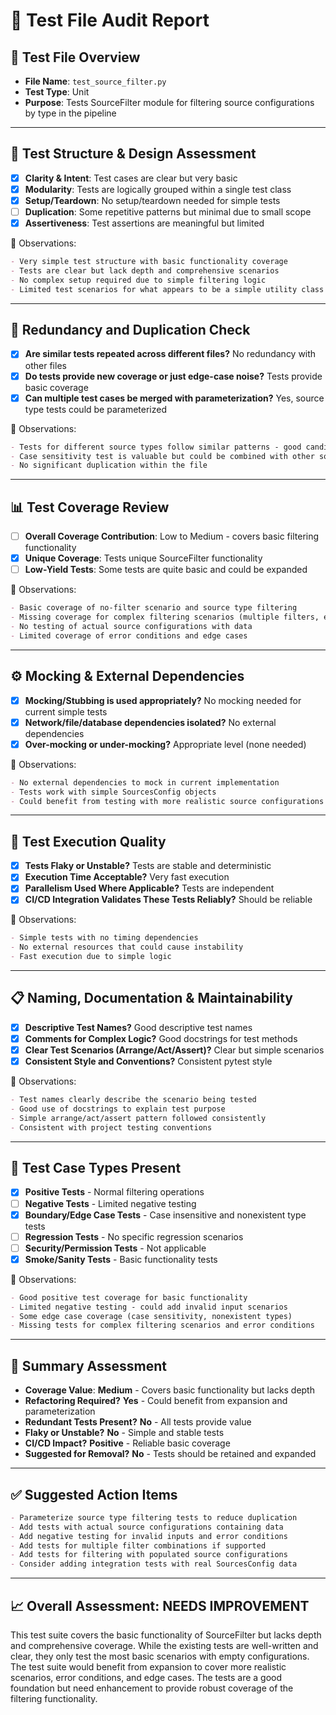 # 🧪 Test File Audit Report

## 📌 **Test File Overview**

* **File Name**: `test_source_filter.py`
* **Test Type**: Unit
* **Purpose**: Tests SourceFilter module for filtering source configurations by type in the pipeline

---

## 🧱 **Test Structure & Design Assessment**

* [x] **Clarity & Intent**: Test cases are clear but very basic
* [x] **Modularity**: Tests are logically grouped within a single test class
* [x] **Setup/Teardown**: No setup/teardown needed for simple tests
* [ ] **Duplication**: Some repetitive patterns but minimal due to small scope
* [x] **Assertiveness**: Test assertions are meaningful but limited

📝 Observations:

```markdown
- Very simple test structure with basic functionality coverage
- Tests are clear but lack depth and comprehensive scenarios
- No complex setup required due to simple filtering logic
- Limited test scenarios for what appears to be a simple utility class
```

---

## 🔁 **Redundancy and Duplication Check**

* [x] **Are similar tests repeated across different files?** No redundancy with other files
* [x] **Do tests provide new coverage or just edge-case noise?** Tests provide basic coverage
* [x] **Can multiple test cases be merged with parameterization?** Yes, source type tests could be parameterized

📝 Observations:

```markdown
- Tests for different source types follow similar patterns - good candidate for parameterization
- Case sensitivity test is valuable but could be combined with other source type tests
- No significant duplication within the file
```

---

## 📊 **Test Coverage Review**

* [ ] **Overall Coverage Contribution**: Low to Medium - covers basic filtering functionality
* [x] **Unique Coverage**: Tests unique SourceFilter functionality
* [ ] **Low-Yield Tests**: Some tests are quite basic and could be expanded

📝 Observations:

```markdown
- Basic coverage of no-filter scenario and source type filtering
- Missing coverage for complex filtering scenarios (multiple filters, edge cases)
- No testing of actual source configurations with data
- Limited coverage of error conditions and edge cases
```

---

## ⚙️ **Mocking & External Dependencies**

* [x] **Mocking/Stubbing is used appropriately?** No mocking needed for current simple tests
* [x] **Network/file/database dependencies isolated?** No external dependencies
* [x] **Over-mocking or under-mocking?** Appropriate level (none needed)

📝 Observations:

```markdown
- No external dependencies to mock in current implementation
- Tests work with simple SourcesConfig objects
- Could benefit from testing with more realistic source configurations
```

---

## 🚦 **Test Execution Quality**

* [x] **Tests Flaky or Unstable?** Tests are stable and deterministic
* [x] **Execution Time Acceptable?** Very fast execution
* [x] **Parallelism Used Where Applicable?** Tests are independent
* [x] **CI/CD Integration Validates These Tests Reliably?** Should be reliable

📝 Observations:

```markdown
- Simple tests with no timing dependencies
- No external resources that could cause instability
- Fast execution due to simple logic
```

---

## 📋 **Naming, Documentation & Maintainability**

* [x] **Descriptive Test Names?** Good descriptive test names
* [x] **Comments for Complex Logic?** Good docstrings for test methods
* [x] **Clear Test Scenarios (Arrange/Act/Assert)?** Clear but simple scenarios
* [x] **Consistent Style and Conventions?** Consistent pytest style

📝 Observations:

```markdown
- Test names clearly describe the scenario being tested
- Good use of docstrings to explain test purpose
- Simple arrange/act/assert pattern followed consistently
- Consistent with project testing conventions
```

---

## 🧪 **Test Case Types Present**

* [x] **Positive Tests** - Normal filtering operations
* [ ] **Negative Tests** - Limited negative testing
* [x] **Boundary/Edge Case Tests** - Case insensitive and nonexistent type tests
* [ ] **Regression Tests** - No specific regression scenarios
* [ ] **Security/Permission Tests** - Not applicable
* [x] **Smoke/Sanity Tests** - Basic functionality tests

📝 Observations:

```markdown
- Good positive test coverage for basic functionality
- Limited negative testing - could add invalid input scenarios
- Some edge case coverage (case sensitivity, nonexistent types)
- Missing tests for complex filtering scenarios and error conditions
```

---

## 🏁 **Summary Assessment**

* **Coverage Value**: **Medium** - Covers basic functionality but lacks depth
* **Refactoring Required?** **Yes** - Could benefit from expansion and parameterization
* **Redundant Tests Present?** **No** - All tests provide value
* **Flaky or Unstable?** **No** - Simple and stable tests
* **CI/CD Impact?** **Positive** - Reliable basic coverage
* **Suggested for Removal?** **No** - Tests should be retained and expanded

---

## ✅ Suggested Action Items

```markdown
- Parameterize source type filtering tests to reduce duplication
- Add tests with actual source configurations containing data
- Add negative testing for invalid inputs and error conditions
- Add tests for multiple filter combinations if supported
- Add tests for filtering with populated source configurations
- Consider adding integration tests with real SourcesConfig data
```

---

## 📈 **Overall Assessment: NEEDS IMPROVEMENT**

This test suite covers the basic functionality of SourceFilter but lacks depth and comprehensive coverage. While the existing tests are well-written and clear, they only test the most basic scenarios with empty configurations. The test suite would benefit from expansion to cover more realistic scenarios, error conditions, and edge cases. The tests are a good foundation but need enhancement to provide robust coverage of the filtering functionality.

